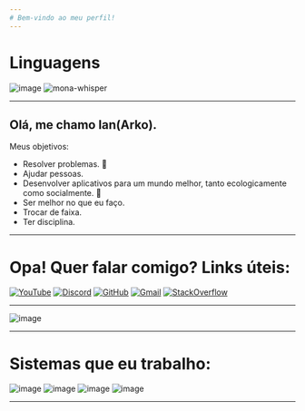 ```yaml
---
# Bem-vindo ao meu perfil!
---
```

# Linguagens
![image](https://img.shields.io/badge/Python-3776AB?style=for-the-badge&logo=python&logoColor=white)      ![mona-whisper](https://github.com/Arkodevlopr/arkodevlopr/assets/157071696/71aae0ff-8180-4b20-9ac4-e181d31110a5)


---
Olá, me chamo Ian(Arko).
--- 
Meus objetivos:
  * Resolver problemas. 🔭
  * Ajudar pessoas.                                                          
  * Desenvolver aplicativos para um mundo melhor, tanto ecologicamente como socialmente. 🌳
  * Ser melhor no que eu faço.
  * Trocar de faixa.
  * Ter disciplina.
---
 # Opa! Quer falar comigo? Links úteis:
  [![YouTube](https://img.shields.io/badge/YouTube-FF0000?style=for-the-badge&logo=youtube&logoColor=white)](https://www.youtube.com/channel/UCLHLo2Tjukr_nMlrAarzUxA)
  [![Discord](https://img.shields.io/badge/Discord-7289DA?style=for-the-badge&logo=discord&logoColor=white)](https://discord.com/channels/1197915320027975690/1197915320027975693)
  [![GitHub](https://img.shields.io/badge/GitHub-100000?style=for-the-badge&logo=github&logoColor=white)](https://github.com/Arkodevlopr/)
  [![Gmail](https://img.shields.io/badge/-Gmail-%23333?style=for-the-badge&logo=gmail&logoColor=white)](mailto:conta.iandavid@gmail.com)
  [![StackOverflow](https://img.shields.io/badge/Stack_Overflow-FE7A16?style=for-the-badge&logo=stack-overflow&logoColor=white)](https://pt.stackoverflow.com/users/344335/dykmn)
  
---
![image](https://github.com/Arkodevlopr/arkodevlopr/assets/157071696/b3cb0a7c-c389-4b6e-98fe-f9a96ffce7c8)

---
 # Sistemas que eu trabalho:
![image](https://img.shields.io/badge/Linux-FCC624?style=for-the-badge&logo=linux&logoColor=black)
![image](https://img.shields.io/badge/Kali_Linux-557C94?style=for-the-badge&logo=kali-linux&logoColor=white)
![image](https://img.shields.io/badge/Ubuntu-E95420?style=for-the-badge&logo=ubuntu&logoColor=white)
![image](https://img.shields.io/badge/Linux_Mint-87CF3E?style=for-the-badge&logo=linux-mint&logoColor=white)

---
  
